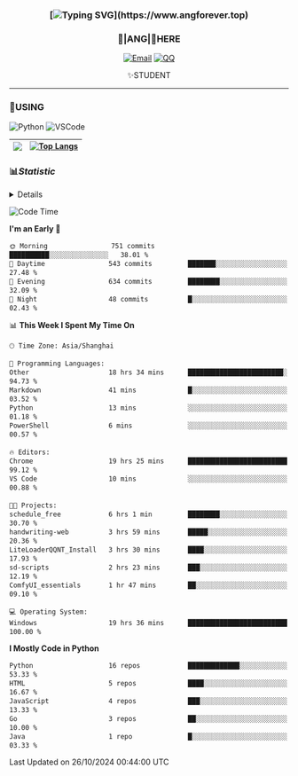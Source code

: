 <div align="center">


### [![Typing SVG](https://readme-typing-svg.herokuapp.com?size=25&duration=2500&color=8C43EA&vCenter=true&width=200&height=40&lines=%F0%9F%8C%B1ANGJustinl%F0%9F%8C%B1+!)](https://www.angforever.top)


### 🥛|**ANG**|🥛HERE



[![Email](https://img.shields.io/badge/Email-ANGJustin@mail.angforever.top-6A5ACD?style=flat-square&logoColor=fff)](mailto:ANGJustinl@163.com)
[![QQ](https://img.shields.io/badge/QQ-77139032-98FB98?style=flat-square&logoColor=fff)](https://qm.qq.com/cgi-bin/qm/qr?k=mcs-cON_aPNfc3hO8-H7lWJHDX-5nKr7&noverify=0)




✨STUDENT 

</div>

---

### 🎨USING

![Python](https://img.shields.io/badge/-Python-blue?style=flat-square&logo=Python&logoColor=fff)
![VSCode](https://img.shields.io/badge/-VSCode-blue?style=flat-square&logo=visualstudiocode&logoColor=fff)



|<img align="right" src="https://github-readme-stats.vercel.app/api?username=ANGJustinl&rank_icon=github&count_private=true&show_icons=true&hide_border=true&bg_color=15,f2f7fd,E0EAFC" />| [![Top Langs](https://github-readme-stats.vercel.app/api/top-langs/?username=angjustinl&hide=javascript,html,css)](https://github.com/angjustinl)|
|---|---|




### 📊*Statistic* 

<details>

<p align="center">
   <img src="github-metrics.svg" alt="typing-svg">
</p>

[![Github activity graph](https://github-readme-activity-graph.angforever.top/graph?username=ANGJustinl&theme=dracula)](https://github.com/ANGJustinl/ANGJustinl)
![image](https://github.com/ANGJustinl/ANGJustinl/assets/96008766/f6c957b8-b907-482a-8804-4c1f944d4b60)
</details>

<!--START_SECTION:waka-->
![Code Time](http://img.shields.io/badge/Code%20Time-368%20hrs%2053%20mins-blue)

**I'm an Early 🐤** 

```text
🌞 Morning                751 commits         ██████████░░░░░░░░░░░░░░░   38.01 % 
🌆 Daytime                543 commits         ███████░░░░░░░░░░░░░░░░░░   27.48 % 
🌃 Evening                634 commits         ████████░░░░░░░░░░░░░░░░░   32.09 % 
🌙 Night                  48 commits          █░░░░░░░░░░░░░░░░░░░░░░░░   02.43 % 
```


📊 **This Week I Spent My Time On** 

```text
🕑︎ Time Zone: Asia/Shanghai

💬 Programming Languages: 
Other                    18 hrs 34 mins      ████████████████████████░   94.73 % 
Markdown                 41 mins             █░░░░░░░░░░░░░░░░░░░░░░░░   03.52 % 
Python                   13 mins             ░░░░░░░░░░░░░░░░░░░░░░░░░   01.18 % 
PowerShell               6 mins              ░░░░░░░░░░░░░░░░░░░░░░░░░   00.57 % 

🔥 Editors: 
Chrome                   19 hrs 25 mins      █████████████████████████   99.12 % 
VS Code                  10 mins             ░░░░░░░░░░░░░░░░░░░░░░░░░   00.88 % 

🐱‍💻 Projects: 
schedule_free            6 hrs 1 min         ████████░░░░░░░░░░░░░░░░░   30.70 % 
handwriting-web          3 hrs 59 mins       █████░░░░░░░░░░░░░░░░░░░░   20.36 % 
LiteLoaderQQNT_Install   3 hrs 30 mins       ████░░░░░░░░░░░░░░░░░░░░░   17.93 % 
sd-scripts               2 hrs 23 mins       ███░░░░░░░░░░░░░░░░░░░░░░   12.19 % 
ComfyUI_essentials       1 hr 47 mins        ██░░░░░░░░░░░░░░░░░░░░░░░   09.10 % 

💻 Operating System: 
Windows                  19 hrs 36 mins      █████████████████████████   100.00 % 
```

**I Mostly Code in Python** 

```text
Python                   16 repos            █████████████░░░░░░░░░░░░   53.33 % 
HTML                     5 repos             ████░░░░░░░░░░░░░░░░░░░░░   16.67 % 
JavaScript               4 repos             ███░░░░░░░░░░░░░░░░░░░░░░   13.33 % 
Go                       3 repos             ██░░░░░░░░░░░░░░░░░░░░░░░   10.00 % 
Java                     1 repo              █░░░░░░░░░░░░░░░░░░░░░░░░   03.33 % 
```




 Last Updated on 26/10/2024 00:44:00 UTC
<!--END_SECTION:waka-->
